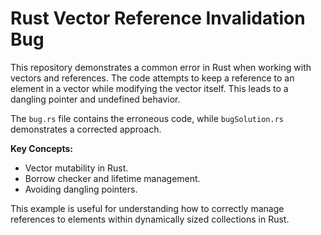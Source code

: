 # Rust Vector Reference Invalidation Bug

This repository demonstrates a common error in Rust when working with vectors and references. The code attempts to keep a reference to an element in a vector while modifying the vector itself. This leads to a dangling pointer and undefined behavior.

The `bug.rs` file contains the erroneous code, while `bugSolution.rs` demonstrates a corrected approach.

**Key Concepts:**
* Vector mutability in Rust.
* Borrow checker and lifetime management.
* Avoiding dangling pointers.

This example is useful for understanding how to correctly manage references to elements within dynamically sized collections in Rust.